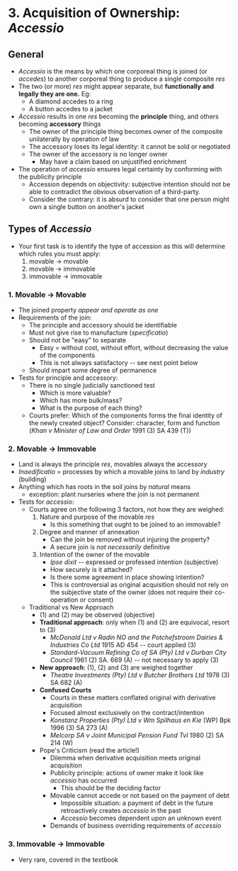 # 3. Acquisition of Ownership: *Accessio*


## General
- *Accessio* is the means by which one corporeal thing is joined (or *accedes*)
    to another corporeal thing to produce a single composite *res*
- The two (or more) *res* might appear separate, but **functionally and legally they are
    one.** Eg:
    - A diamond accedes to a ring
    - A button accedes to a jacket
- *Accessio* results in one *res* becoming the **principle** thing, and others
    becoming **accessory** things
    - The owner of the principle thing becomes owner of the composite
        unilaterally by operation of law
    - The accessory loses its legal identity: it cannot be sold or negotiated
    - The owner of the accessory is no longer owner
        - May have a claim based on unjustified enrichment
- The operation of *accessio* ensures legal certainty by conforming with the
    publicity principle
    - Accession depends on objectivity: subjective intention should not be able
        to contradict the obvious observation of a third-party.
    - Consider the contrary: it is absurd to consider that one person might own
        a single button on another's jacket


## Types of *Accessio*
- Your first task is to identify the type of accession as this will determine
    which rules you must apply:
    1. movable &rarr; movable
    2. movable &rarr; immovable
    3. immovable &rarr; immovable


### 1. Movable &rarr; Movable
- The joined property *appear and operate as one*
- Requirements of the join:
    - The principle and accessory should be identifiable
    - Must not give rise to manufacture (*specificatio*)
    - Should not be "easy" to separate
        - Easy = without cost, without effort, without decreasing the value of
            the components
        - This is not always satisfactory -- see next point below
    - Should impart some degree of permanence
- Tests for principle and accessory:
    - There is no single judicially sanctioned test
        - Which is more valuable?
        - Which has more bulk/mass?
        - What is the purpose of each thing?
    - Courts prefer: Which of the components forms the final identity of the
        newly created object? Consider: character, form and function (*Khan v Minister of
        Law and Order* 1991 (3) SA 439 (T))


### 2. Movable &rarr; Immovable
- Land is always the principle *res*, movables always the accessory
- *Inaedificatio* = processes by which a movable joins to land by *industry* (building)
- Anything which has roots in the soil joins by *natural* means
    - exception: plant nurseries where the join is not permanent
- Tests for *accessio*:
    - Courts agree on the following 3 factors, not how they are weighed:
        1. Nature and purpose of the movable *res*
            - Is this something that ought to be joined to an immovable?
        2. Degree and manner of annexation
            - Can the join be removed without injuring the property?
            - A secure join is *not necessarily* definitive
        3. Intention of the owner of the movable
            - *Ipse dixit* -- expressed or professed intention (subjective)
            - How securely is it attached?
            - Is there some agreement in place showing intention?
            - This is controversial as original acquisition should not rely on
                the subjective state of the owner (does not require their
                co-operation or consent)
    - Traditional vs New Approach
        - (1) and (2) may be observed (objective)
        - **Traditional approach**: only when (1) and (2) are equivocal, resort to (3)
            - *McDonald Ltd v Radin NO and the Potchefstroom Dairies & Industries Co
                Ltd* 1915 AD 454 -- court applied (3)
            - *Standard-Vacuum Refining Co of SA (Pty) Ltd v Durban City Council*
                1961 (2) SA. 669 (A) -- not necessary to apply (3)
        - **New approach**: (1), (2) and (3) are weighed together
            - *Theatre Investments (Pty) Ltd v Butcher Brothers Ltd* 1978 (3) SA 682 (A)
        - **Confused Courts**
            - Courts in these matters conflated original with derivative
                acquisition
            - Focused almost exclusively on the contract/intention
            - *Konstanz Properties (Pty) Ltd v Wm Spilhaus en Kie* (WP) Bpk 1996 (3) SA 273 (A)
            - *Melcorp SA v Joint Municipal Pension Fund Tvl* 1980 (2) SA 214 (W)
        - Pope's Criticism (read the article!)
            - Dilemma when derivative acquisition meets original acquisition
            - Publicity principle: actions of owner make it look like
                *accessio* has occurred
                - This should be the deciding factor
            - Movable cannot accede or not based on the payment of debt
                - Impossible situation: a payment of debt in the future
                    retroactively creates *accessio* in the past
                - *Accessio* becomes dependent upon an unknown event
            - Demands of business overriding requirements of *accessio*


### 3. Immovable &rarr; Immovable
- Very rare, covered in the textbook



